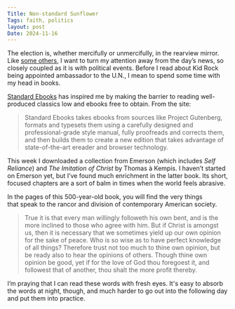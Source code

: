 ```yaml
---
Title: Non-standard Sunflower
Tags: faith, politics
layout: post
Date: 2024-11-16
---
```


The election is, whether mercifully or unmercifully, in the rearview mirror. Like [some others](https://bearblog.jasonkratz.me/working-towards-better-mental-health-choices/), I want to turn my attention away from the day’s news, so closely coupled as it is with political events. Before I read about Kid Rock being appointed ambassador to the U.N., I mean to spend some time with my head in books. 

[Standard Ebooks](https://standardebooks.org) has inspired me by making the barrier to reading well-produced classics low and ebooks free to obtain. From the site:

> Standard Ebooks takes ebooks from sources like Project Gutenberg, formats and typesets them using a carefully designed and professional-grade style manual, fully proofreads and corrects them, and then builds them to create a new edition that takes advantage of state-of-the-art ereader and browser technology.

This week I downloaded a collection from Emerson (which includes *Self Reliance*) and *The Imitation of Christ* by Thomas à Kempis. I haven’t started on Emerson yet, but I’ve found much enrichment in the latter book. Its short, focused chapters are a sort of balm in times when the world feels abrasive. 

In the pages of this 500-year-old book, you will find the very things that speak to the rancor and division of contemporary American society.

> True it is that every man willingly followeth his own bent, and is the more inclined to those who agree with him. But if Christ is amongst us, then it is necessary that we sometimes yield up our own opinion for the sake of peace. Who is so wise as to have perfect knowledge of all things? Therefore trust not too much to thine own opinion, but be ready also to hear the opinions of others. Though thine own opinion be good, yet if for the love of God thou foregoest it, and followest that of another, thou shalt the more profit thereby.

I’m praying that I can read these words with fresh eyes. It's easy to absorb the words at night, though, and much harder to go out into the following day and put them into practice.
